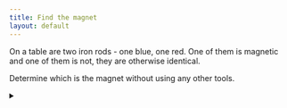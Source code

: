 ```yaml
---
title: Find the magnet
layout: default
---
```


On a table are two iron rods - one blue, one red. One of them is
magnetic and one of them is not, they are otherwise identical.

Determine which is the magnet without using any other tools.

<details><summary></summary>

Place the bars so they form a "T" with the blue magnet as the top. A magnet's
field is strong at its poles, but nearly non-existent in the middle. If the bars
stick, the red bar is a magnet, otherwise it is the blue bar.

</details>
